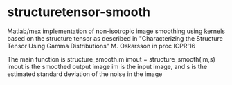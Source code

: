 # structuretensor-smooth
Matlab/mex implementation of non-isotropic image smoothing using kernels based on the structure tensor as described in 
"Characterizing the Structure Tensor Using Gamma Distributions"
M. Oskarsson in proc ICPR'16

The main function is structure_smooth.m 
imout = structure_smooth(im,s)
imout is the smoothed output image
im is the input image, and s is the estimated standard deviation of the noise in the image
